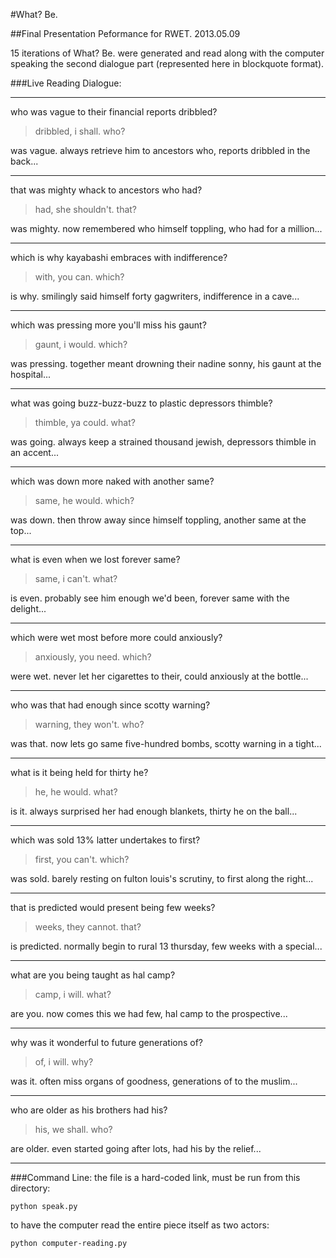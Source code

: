#What? Be.

##Final Presentation Peformance for RWET. 2013.05.09

15 iterations of What? Be. were generated and read along with the computer speaking the second dialogue part (represented here in blockquote format).

###Live Reading Dialogue:
***
who was vague to their financial reports dribbled?  

>dribbled, i shall. who?  

was vague. always retrieve him to ancestors who, reports dribbled in the back...
****
that was mighty whack to ancestors who had?

>had, she shouldn't. that?  

was mighty. now remembered  who himself toppling, who had for a million...
***
which is why kayabashi embraces with indifference?

>with, you can. which?

is why. smilingly said  himself forty gagwriters, indifference in a cave...
***
which was pressing more you'll miss his gaunt?

>gaunt, i would. which?

was pressing. together meant drowning their nadine sonny, his gaunt at the hospital...
***
what was going buzz-buzz-buzz to plastic depressors thimble?

>thimble, ya could. what?

was going. always keep a strained thousand jewish, depressors thimble in an accent...
***
which was down more naked with another same?

>same, he would. which?

was down. then throw away since himself toppling, another same at the top...
***
what is even when we lost forever same?

>same, i can't. what?

is even. probably see him enough we'd been, forever same with the delight...
***
which were wet most before more could anxiously?

>anxiously, you need. which?

were wet. never let her cigarettes to their, could anxiously at the bottle...
***
who was that had enough since scotty warning?

>warning, they won't. who?

was that. now lets go same five-hundred bombs, scotty warning in a tight...
***
what is it being held for thirty he?

>he, he would. what?

is it. always surprised her had enough blankets, thirty he on the ball...
***
which was sold 13% latter undertakes to first?

>first, you can't. which?

was sold. barely resting on fulton louis's scrutiny, to first along the right...
***
that is predicted would present being few weeks?

>weeks, they cannot. that?

is predicted. normally begin to rural 13 thursday, few weeks with a special...
***
what are you being taught as hal camp?

>camp, i will. what?

are you. now comes this we had few, hal camp to the prospective...
***

why was it wonderful to future generations of?

>of, i will. why?

was it. often miss  organs of goodness, generations of to the muslim...
***
who are older as his brothers had his?

>his, we shall. who?

are older. even started  going after lots, had his by the relief...
***
###Command Line:
the file is a hard-coded link, must be run from this directory:
	
	python speak.py
	
to have the computer read the entire piece itself as two actors:

	python computer-reading.py

